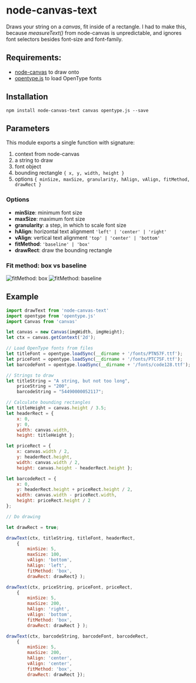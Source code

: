 # node-canvas-text

Draws your string on a _canvas_, fit inside of a rectangle. I had to make this, because _measureText()_ from node-canvas is unpredictable, and ignores font selectors besides font-size and font-family.

## Requirements:
* [node-canvas](https://github.com/Automattic/node-canvas) to draw onto
* [opentype.js](https://github.com/nodebox/opentype.js/blob/master/README.md) to load OpenType fonts

## Installation

```npm install node-canvas-text canvas opentype.js --save```

## Parameters

This module exports a single function with signature:

1. context from node-canvas
2. a string to draw
3. font object
4. bounding rectangle ```{ x, y, width, height }```
5. options ```{ minSize, maxSize, granularity, hAlign, vAlign, fitMethod, drawRect }```

### Options

* **minSize**: minimum font size
* **maxSize**: maximum font size
* **granularity**: a step, in which to scale font size
* **hAlign**: horizontal text alignment ```'left' | 'center' | 'right'```
* **vAlign**: vertical text alignment ```'top' | 'center' | 'bottom'```
* **fitMethod**: ```'baseline' | 'box'```
* **drawRect**: draw the bounding rectangle

### Fit method: box vs baseline

![fitMethod: box](http://i.imgur.com/wuLdnPs.jpg)
![fitMethod: baseline](http://i.imgur.com/oxJQvYZ.jpg)

## Example
```javascript
import drawText from 'node-canvas-text'
import opentype from 'opentype.js'
import Canvas from 'canvas'

let canvas = new Canvas(imgWidth, imgHeight);
let ctx = canvas.getContext('2d');

// Load OpenType fonts from files
let titleFont = opentype.loadSync(__dirname + '/fonts/PTN57F.ttf');
let priceFont = opentype.loadSync(__dirname + '/fonts/PTC75F.ttf');
let barcodeFont = opentype.loadSync(__dirname + '/fonts/code128.ttf');

// Strings to draw
let titleString = "A string, but not too long",
    priceString = "200",
    barcodeString = "54490000052117";

// Calculate bounding rectangles
let titleHeight = canvas.height / 3.5;
let headerRect = {
    x: 0,
    y: 0,
    width: canvas.width,
    height: titleHeight };

let priceRect = {
    x: canvas.width / 2,
    y: headerRect.height,
    width: canvas.width / 2,
    height: canvas.height - headerRect.height };

let barcodeRect = {
    x: 0,
    y: headerRect.height + priceRect.height / 2,
    width: canvas.width - priceRect.width,
    height: priceRect.height / 2
};

// Do drawing

let drawRect = true;

drawText(ctx, titleString, titleFont, headerRect,
    {
        minSize: 5,
        maxSize: 100,
        vAlign: 'bottom',
        hAlign: 'left',
        fitMethod: 'box',
        drawRect: drawRect} );

drawText(ctx, priceString, priceFont, priceRect,
    {
        minSize: 5,
        maxSize: 200,
        hAlign: 'right',
        vAlign: 'bottom',
        fitMethod: 'box',
        drawRect: drawRect } );

drawText(ctx, barcodeString, barcodeFont, barcodeRect,
    {
        minSize: 5,
        maxSize: 200,
        hAlign: 'center',
        vAlign: 'center',
        fitMethod: 'box',
        drawRect: drawRect });
```
